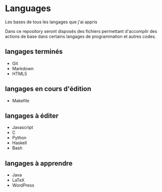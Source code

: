 # Languages
Les bases de tous les langages que j'ai appris

Dans ce repository seront disposés des fichiers permettant d'accomplir des actions de base dans certains langages de programmation et autres codes.

## langages terminés

* Git
* Markdown
* HTML5

##  langages en cours d'édition 

* Makefile

## langages à éditer

* Javascript
* C
* Python
* Haskell
* Bash

## langages à apprendre

* Java
* LaTeX
* WordPress
